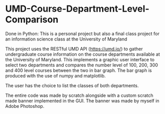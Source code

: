 # UMD-Course-Department-Level-Comparison
Done in Python: This is a personal project but also a final class project for an information science class at the University of Maryland

This project uses the RESTful UMD API (https://umd.io/) to gather undergraduate course information on the course departments available at the University of Maryland. This implements a graphic user interface to select two departments and compares the number level of 100, 200, 300 and 400 level courses between the two in bar graph. The bar graph is produced with the use of numpy and matplotlib. 

The user has the choice to list the classes of both departments.

The entire code was made by scratch alongside with a custom scratch made banner implemented in the GUI. The banner was made by myself in Adobe Photoshop.
